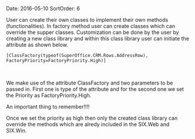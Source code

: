 Date: 2016-05-10
SortOrder: 6

User can create their own classes to implement their own methods (functionalities). In factory method user can create classes which can override the supper classes. Customization can be done by the user by creating a new class library and within this class library user can initiate the attribute as shown below.

```
[ClassFactory(typeof(SuperOffice.CRM.Rows.AddressRow),
FactoryPriority=FactoryPriority.High)]
```

 

We make use of the attribute ClassFactory and two parameters to be passed in. First one is type of the attribute and for the second one we set the Priority as FactoryPriority.High.

An important thing to remember!!!!

Once we set the priority as high then only the created class library can override the methods which are alredy included in the SIX.Web and SIX.Win.
